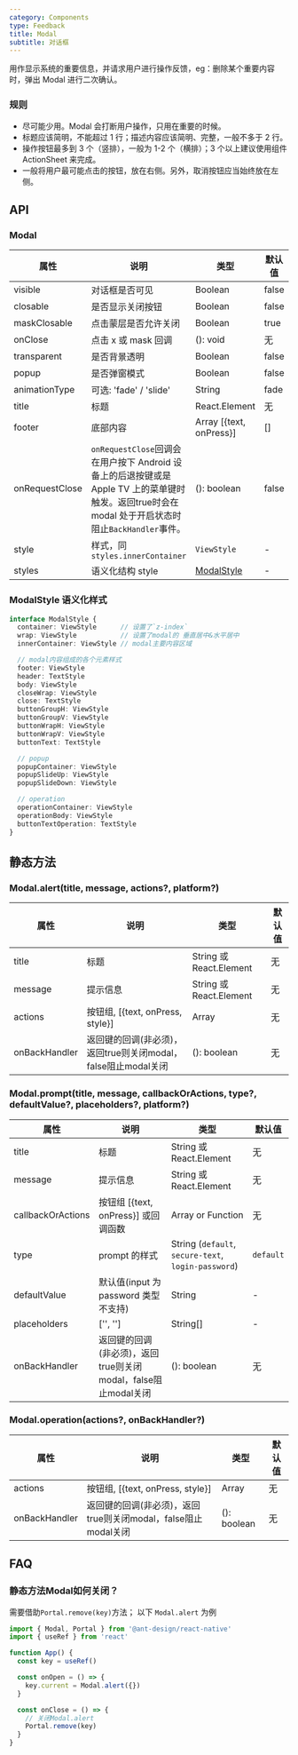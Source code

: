 ```yaml
---
category: Components
type: Feedback
title: Modal
subtitle: 对话框
---
```


用作显示系统的重要信息，并请求用户进行操作反馈，eg：删除某个重要内容时，弹出 Modal 进行二次确认。

### 规则
- 尽可能少用。Modal 会打断用户操作，只用在重要的时候。
- 标题应该简明，不能超过 1 行；描述内容应该简明、完整，一般不多于 2 行。
- 操作按钮最多到 3 个（竖排），一般为 1-2 个（横排）；3 个以上建议使用组件 ActionSheet 来完成。
- 一般将用户最可能点击的按钮，放在右侧。另外，取消按钮应当始终放在左侧。

## API

### Modal

属性 | 说明 | 类型 | 默认值
----|-----|------|------
| visible | 对话框是否可见 | Boolean | false |
| closable | 是否显示关闭按钮 | Boolean | false |
| maskClosable | 点击蒙层是否允许关闭 | Boolean | true |
| onClose | 点击 x 或 mask 回调 | (): void | 无 |
| transparent | 是否背景透明 | Boolean | false |
| popup | 是否弹窗模式 | Boolean | false |
| animationType | 可选: 'fade' / 'slide' | String | fade |
| title | 标题 | React.Element | 无 |
| footer | 底部内容 | Array [{text, onPress}] | [] |
| onRequestClose | `onRequestClose`回调会在用户按下 Android 设备上的后退按键或是 Apple TV 上的菜单键时触发。返回true时会在 modal 处于开启状态时阻止`BackHandler`事件。| (): boolean | false |
| style | 样式，同`styles.innerContainer` | `ViewStyle` | - |
| styles | 语义化结构 style | [ModalStyle](#modalstyle-语义化样式) | - |

### ModalStyle 语义化样式

```typescript
interface ModalStyle {
  container: ViewStyle      // 设置了`z-index`
  wrap: ViewStyle           // 设置了modal的 垂直居中&水平居中
  innerContainer: ViewStyle // modal主要内容区域

  // modal内容组成的各个元素样式
  footer: ViewStyle
  header: TextStyle
  body: ViewStyle
  closeWrap: ViewStyle
  close: TextStyle
  buttonGroupH: ViewStyle
  buttonGroupV: ViewStyle
  buttonWrapH: ViewStyle
  buttonWrapV: ViewStyle
  buttonText: TextStyle

  // popup
  popupContainer: ViewStyle
  popupSlideUp: ViewStyle
  popupSlideDown: ViewStyle

  // operation
  operationContainer: ViewStyle
  operationBody: ViewStyle
  buttonTextOperation: TextStyle
}
```

## 静态方法
### Modal.alert(title, message, actions?, platform?)

属性 | 说明 | 类型 | 默认值
----|-----|------|------
| title | 标题  | String 或 React.Element | 无  |
| message  | 提示信息  | String 或 React.Element  | 无  |
| actions | 按钮组, [{text, onPress, style}] | Array | 无  |
| onBackHandler | 返回键的回调(非必须)，返回true则关闭modal，false阻止modal关闭| (): boolean | 无 | 

### Modal.prompt(title, message, callbackOrActions, type?, defaultValue?, placeholders?, platform?)

属性 | 说明 | 类型 | 默认值
----|-----|------|------
| title | 标题  | String 或 React.Element | 无  |
| message  | 提示信息  | String 或 React.Element  | 无  |
| callbackOrActions  | 按钮组 [{text, onPress}] 或回调函数  | Array or Function | 无  |
| type | prompt 的样式 | String (`default`, `secure-text`, `login-password`)|  `default`  |
| defaultValue | 默认值(input 为 password 类型不支持) | String | -  |
| placeholders | ['', '']  | String[] | -  |
| onBackHandler | 返回键的回调(非必须)，返回true则关闭modal，false阻止modal关闭| (): boolean | 无 | 

### Modal.operation(actions?, onBackHandler?)

属性 | 说明 | 类型 | 默认值
----|-----|------|------
| actions | 按钮组, [{text, onPress, style}] | Array | 无  |
| onBackHandler | 返回键的回调(非必须)，返回true则关闭modal，false阻止modal关闭| (): boolean | 无 | 

## FAQ

### 静态方法Modal如何关闭？

需要借助`Portal.remove(key)`方法； 以下 `Modal.alert` 为例
```jsx
import { Modal, Portal } from '@ant-design/react-native'
import { useRef } from 'react'

function App() {
  const key = useRef()

  const onOpen = () => {
    key.current = Modal.alert({})
  }

  const onClose = () => {
    // 关闭Modal.alert
    Portal.remove(key)
  }
}
```